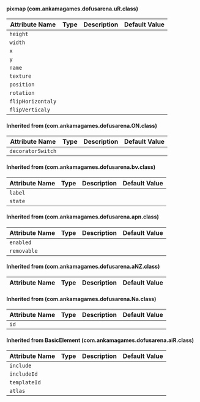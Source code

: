 #### pixmap (com.ankamagames.dofusarena.uR.class)

| Attribute Name | Type | Description | Default Value |
|-----|----|---|---|
|``height``|        |        |
|``width``|        |        |
|``x``|        |        |
|``y``|        |        |
|``name``|        |        |
|``texture``|        |        |
|``position``|        |        |
|``rotation``|        |        |
|``flipHorizontaly``|        |        |
|``flipVerticaly``|        |        |
#### Inherited from  (com.ankamagames.dofusarena.ON.class)

| Attribute Name | Type | Description | Default Value |
|-----|----|---|---|
|``decoratorSwitch``|        |        |
#### Inherited from  (com.ankamagames.dofusarena.bv.class)

| Attribute Name | Type | Description | Default Value |
|-----|----|---|---|
|``label``|        |        |
|``state``|        |        |
#### Inherited from  (com.ankamagames.dofusarena.apn.class)

| Attribute Name | Type | Description | Default Value |
|-----|----|---|---|
|``enabled``|        |        |
|``removable``|        |        |
#### Inherited from  (com.ankamagames.dofusarena.aNZ.class)

| Attribute Name | Type | Description | Default Value |
|-----|----|---|---|
#### Inherited from  (com.ankamagames.dofusarena.Na.class)

| Attribute Name | Type | Description | Default Value |
|-----|----|---|---|
|``id``|        |        |
#### Inherited from BasicElement (com.ankamagames.dofusarena.aiR.class)

| Attribute Name | Type | Description | Default Value |
|-----|----|---|---|
|``include``|        |        |
|``includeId``|        |        |
|``templateId``|        |        |
|``atlas``|        |        |
